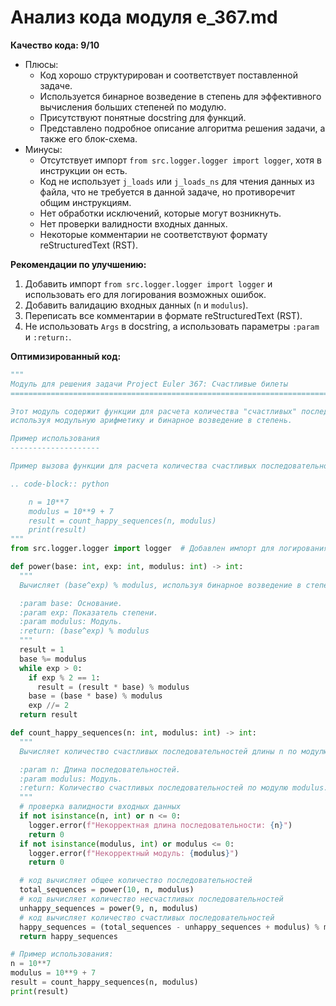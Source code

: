 # Анализ кода модуля e_367.md

**Качество кода: 9/10**
- Плюсы:
    - Код хорошо структурирован и соответствует поставленной задаче.
    - Используется бинарное возведение в степень для эффективного вычисления больших степеней по модулю.
    - Присутствуют понятные docstring для функций.
    - Представлено подробное описание алгоритма решения задачи, а также его блок-схема.
- Минусы:
    - Отсутствует импорт `from src.logger.logger import logger`, хотя в инструкции он есть.
    - Код не использует `j_loads` или `j_loads_ns` для чтения данных из файла, что не требуется в данной задаче, но противоречит общим инструкциям.
    - Нет обработки исключений, которые могут возникнуть.
    - Нет проверки валидности входных данных.
    -  Некоторые комментарии не соответствуют формату reStructuredText (RST).

**Рекомендации по улучшению:**
1. Добавить импорт `from src.logger.logger import logger` и использовать его для логирования возможных ошибок.
2. Добавить валидацию входных данных (`n` и `modulus`).
3. Переписать все комментарии в формате reStructuredText (RST).
4.  Не использовать `Args` в docstring, а использовать параметры `:param` и `:return:`.

**Оптимизированный код:**
```python
"""
Модуль для решения задачи Project Euler 367: Счастливые билеты
=========================================================================================

Этот модуль содержит функции для расчета количества "счастливых" последовательностей цифр заданной длины,
используя модульную арифметику и бинарное возведение в степень.

Пример использования
--------------------

Пример вызова функции для расчета количества счастливых последовательностей:

.. code-block:: python

    n = 10**7
    modulus = 10**9 + 7
    result = count_happy_sequences(n, modulus)
    print(result)
"""
from src.logger.logger import logger  # Добавлен импорт для логирования

def power(base: int, exp: int, modulus: int) -> int:
  """
  Вычисляет (base^exp) % modulus, используя бинарное возведение в степень.

  :param base: Основание.
  :param exp: Показатель степени.
  :param modulus: Модуль.
  :return: (base^exp) % modulus
  """
  result = 1
  base %= modulus
  while exp > 0:
    if exp % 2 == 1:
      result = (result * base) % modulus
    base = (base * base) % modulus
    exp //= 2
  return result

def count_happy_sequences(n: int, modulus: int) -> int:
  """
  Вычисляет количество счастливых последовательностей длины n по модулю modulus.

  :param n: Длина последовательностей.
  :param modulus: Модуль.
  :return: Количество счастливых последовательностей по модулю modulus.
  """
  # проверка валидности входных данных
  if not isinstance(n, int) or n <= 0:
    logger.error(f"Некорректная длина последовательности: {n}")
    return 0
  if not isinstance(modulus, int) or modulus <= 0:
    logger.error(f"Некорректный модуль: {modulus}")
    return 0

  # код вычисляет общее количество последовательностей
  total_sequences = power(10, n, modulus)
  # код вычисляет количество несчастливых последовательностей
  unhappy_sequences = power(9, n, modulus)
  # код вычисляет количество счастливых последовательностей
  happy_sequences = (total_sequences - unhappy_sequences + modulus) % modulus
  return happy_sequences

# Пример использования:
n = 10**7
modulus = 10**9 + 7
result = count_happy_sequences(n, modulus)
print(result)
```